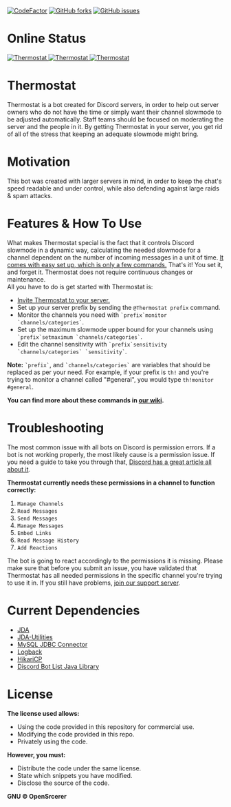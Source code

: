 [![CodeFactor](https://www.codefactor.io/repository/github/opensrcerer/thermostat/badge)](https://www.codefactor.io/repository/github/opensrcerer/thermostat)
[![GitHub forks](https://img.shields.io/github/forks/OpenSrcerer/thermostat?style=flat-square)](https://github.com/OpenSrcerer/thermostat/network)
[![GitHub issues](https://img.shields.io/github/issues/OpenSrcerer/thermostat?style=flat-square)](https://github.com/OpenSrcerer/thermostat/issues) 

# Online Status

<a href="https://top.gg/bot/700341788136833065" >
  <img src="https://top.gg/api/widget/status/700341788136833065.svg" alt="Thermostat" />
</a>
<a href="https://top.gg/bot/700341788136833065" >
  <img src="https://top.gg/api/widget/servers/700341788136833065.svg" alt="Thermostat" />
</a>
<a href="https://top.gg/bot/700341788136833065" >
  <img src="https://top.gg/api/widget/upvotes/700341788136833065.svg" alt="Thermostat" />
</a>  

# Thermostat
Thermostat is a bot created for Discord servers, in order to help out server owners who do not have the time or simply want their channel slowmode to be adjusted automatically. Staff teams should be focused on moderating the server and the people in it. By getting Thermostat in your server, you get rid of all of the stress that keeping an adequate slowmode might bring.

# Motivation
This bot was created with larger servers in mind, in order to keep the chat's speed readable and under control, while also defending against large raids & spam attacks. 

# Features & How To Use
What makes Thermostat special is the fact that it controls Discord slowmode in a dynamic way, calculating the needed slowmode for a channel dependent on the number of incoming messages in a unit of time. <a href="https://github.com/OpenSrcerer/thermostat/wiki">It comes with easy set up, which is only a few commands.</a> That's it! You set it, and forget it. Thermostat does not require continuous changes or maintenance.   
All you have to do is get started with Thermostat is:

<ul>
  <li><a href="https://top.gg/bot/700341788136833065">Invite Thermostat to your server.</a></li>
  <li>Set up your server prefix by sending the <code>@Thermostat prefix</code> command.</li>
  <li>Monitor the channels you need with <code>`prefix`monitor `channels/categories`</code>.</li>
  <li>Set up the maximum slowmode upper bound for your channels using <code>`prefix`setmaximum `channels/categories`</code>.</li>
  <li>Edit the channel sensitivity with <code>`prefix`sensitivity `channels/categories` `sensitivity`</code>.</li>
</ul>   

**Note:** <code>\`prefix\`</code>, and <code>\`channels/categories\`</code> are variables that should be replaced as per your need. For example, if your prefix is <code>th!</code> and you're trying to monitor a channel called "#general", you would type <code>th!monitor #general</code>.   

**You can find more about these commands in <a href="https://github.com/OpenSrcerer/thermostat/wiki">our wiki</a>.**

# Troubleshooting
The most common issue with all bots on Discord is permission errors. If a bot is not working properly, the most likely cause is a permission issue. If you need a guide to take you through that, <a href="https://support.discord.com/hc/en-us/articles/206029707-How-do-I-set-up-Permissions-">Discord has a great article all about it</a>.

**Thermostat currently needs these permissions in a channel to function correctly:**
<ol>
  <li><code>Manage Channels</code></li>
  <li><code>Read Messages</code></li>
  <li><code>Send Messages</code></li>
  <li><code>Manage Messages</code></li>
  <li><code>Embed Links</code></li>
  <li><code>Read Message History</code></li>
  <li><code>Add Reactions</code></li>
</ol>

The bot is going to react accordingly to the permissions it is missing. Please make sure that before you submit an issue, you have validated that Thermostat has all needed permissions in the specific channel you're trying to use it in.
If you still have problems, <a href="https://discord.gg/FnPb4nM">join our support server</a>.

# Current Dependencies
<ul>
  <li><a href="https://github.com/DV8FromTheWorld/JDA">JDA</a></li>
  <li><a href="https://github.com/JDA-Applications/JDA-Utilities">JDA-Utilities</a></li>
  <li><a href="https://dev.mysql.com/downloads/connector/j/3.1.html">MySQL JDBC Connector</a></li>
  <li><a href="http://logback.qos.ch/">Logback</a></li>
  <li><a href="https://github.com/brettwooldridge/HikariCP">HikariCP</a></li>
  <li><a href="https://github.com/DiscordBotList/DBL-Java-Library">Discord Bot List Java Library</a></li>
</ul>

# License
**The license used allows:**   
<ul>
  <li>Using the code provided in this repository for commercial use.</li>
  <li>Modifying the code provided in this repo.</li>
  <li>Privately using the code.</li>
</ul>

**However, you must:**   
<ul>
  <li>Distribute the code under the same license.</li>
  <li>State which snippets you have modified.</li>
  <li>Disclose the source of the code.</li>
</ul>   

**GNU © OpenSrcerer**
